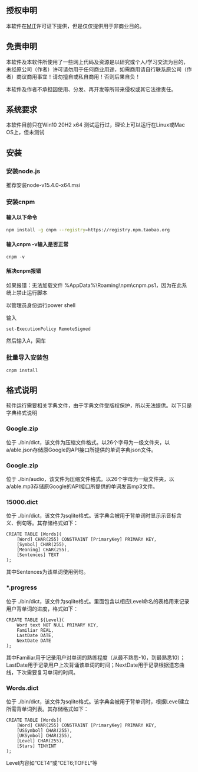 ## 授权申明

本软件在[MIT](https://mths.be/mit)许可证下提供，但是仅仅提供用于非商业目的。

## 免责申明

本软件及本软件所使用了一些网上代码及资源是以研究或个人/学习交流为目的，未经原公司（作者）许可请勿用于任何商业用途，如需商用请自行联系原公司（作者）商议商用事宜！请勿擅自或私自商用！否则后果自负！

本软件及作者不承担因使用、分发、再开发等所带来侵权或其它法律责任。

## 系统要求

本软件目前只在Win10 20H2 x64 测试运行过，理论上可以运行在Linux或Mac OS上，但未测试

## 安装

### 安装node.js

推荐安装node-v15.4.0-x64.msi

### 安装cnpm

#### 输入以下命令

```bash
npm install -g cnpm --registry=https://registry.npm.taobao.org
```
#### 输入cnpm -v输入是否正常

```bath
cnpm -v
```

#### 解决cnpm报错

如果报错：无法加载文件 %AppData%\Roaming\npm\cnpm.ps1，因为在此系统上禁止运行脚本

以管理员身份运行power shell

输入

```bash
set-ExecutionPolicy RemoteSigned
```

然后输入A，回车

### 批量导入安装包

```bash
cnpm install
```

## 格式说明

软件运行需要相关字典文件，由于字典文件受版权保护，所以无法提供。以下只是字典格式说明

### Google.zip

位于 ./bin/dict，该文件为压缩文件格式。以26个字母为一级文件夹，以a/able.json存储原Google的API接口所提供的单词字典json文件。

### Google.zip

位于 ./bin/audio，该文件为压缩文件格式。以26个字母为一级文件夹，以a/able.mp3存储原Google的API接口所提供的单词发音mp3文件。

### 15000.dict

位于 ./bin/dict，该文件为sqlite格式。该字典会被用于背单词时显示示音标含义、例句等。其存储格式如下：

```sqlite
CREATE TABLE [Words](
    [Word] CHAR(255) CONSTRAINT [PrimaryKey] PRIMARY KEY, 
    [Symbol] CHAR(255), 
    [Meaning] CHAR(255), 
    [Sentences] TEXT
);
```

其中Sentences为该单词使用例句。

### *.progress

位于 ./bin/dict，该文件为sqlite格式。里面包含以相应Level命名的表格用来记录用户背单词的进度，格式如下：

```sqlite
CREATE TABLE ${Level}(
    Word text NOT NULL PRIMARY KEY,
    Familiar REAL,
    LastDate DATE,
    NextDate DATE
);
```

其中Familiar用于记录用户对单词的熟练程度（从最不熟悉-10，到最熟悉10）；LastDate用于记录用户上次背诵该单词的时间；NextDate用于记录根据遗忘曲线，下次需要复习单词的时间。

### Words.dict

位于 ./bin/dict，该文件为sqlite格式。该字典会被用于背单词时，根据Level建立所需背单词列表。其存储格式如下：

```sqlite
CREATE TABLE [Words](
    [Word] CHAR(255) CONSTRAINT [PrimaryKey] PRIMARY KEY, 
    [USSymbol] CHAR(255),
	[UKSymbol] CHAR(255),
    [Level] CHAR(255),
	[Stars] TINYINT
);
```

Level内容如”CET4“或”CET6;TOFEL“等

